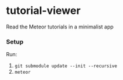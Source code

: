 # tutorial-viewer
Read the Meteor tutorials in a minimalist app

### Setup
Run:
1. `git submodule update --init --recursive`
2. `meteor`
